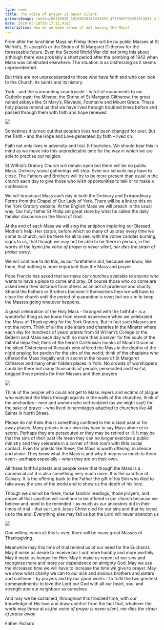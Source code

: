 ```yaml
---
type: news
title: The voice of prayer is never silent
primaryImage: /media/66303020_10158628187433989_4756982799251013632_o-2.jpg
date: 2020-03-18T20:17:11.918Z
description: How do we make sense of not having the Mass?
---
```

From after the lunchtime Mass on Friday there will be no public Masses at St Wilfrid’s, St Joseph’s or the Shrine of St Margaret Clitherow for the foreseeable future. Even the Second World War did not bring this about although there was probably a short period after the bombing of 1942 when Mass was celebrated elsewhere. The situation is as distressing as it seems unprecedented.

But trials are not unprecedented to those who have faith and who can look to the Church, its saints and its history.

York - and the surrounding countryside - is full of monuments to our Catholic past: the Minster, the Shrine of St Margaret Clitherow, the great ruined abbeys like St Mary’s, Rievaulx, Fountains and Mount Grace. These holy places remind us that we have lived through troubled times before and passed through them with faith and hope renewed

![](/media/DSC04240.jpg)

Sometimes it turned out that people’s lives had been changed for ever. But the Faith - and the Hope and Love generated by faith – lived on.

Faith not only lives in adversity and trial. It flourishes. We should bear this in mind as we move into this unpredictable time for the way in which we are able to practise our religion.

St Wilfrid’s Oratory Church will remain open but there will be no public Mass. Ordinary social gatherings will stop. Even our schools may have to close. The Fathers and Brothers will try to be more present than usual in the church each day to give those who wish opportunities to talk or to make a confession.

We will broadcast Mass each day in both the Ordinary and Extraordinary Forms from the Chapel of Our Lady of York. There will be a link to this on the York Oratory website. At the English Mass we will preach in the usual way. Our holy father St Philip set great store by what he called the daily familiar discourse on the Word of God.

At the end of each Mass we will sing the antiphon imploring our Blessed Mother’s help. Her statue, before which so many of us pray every time we come to church, will be there for all to see, with the votive candles burning, signs to us, that though we may not be able to be there in person, in the words of the hymn,*the voice of prayer is never silent, nor dies the strain of praise away*.

We will continue to do this, as our forefathers did, because we know, like them, that nothing is more important than the Mass and prayer.

Pope Francis has asked that we make our churches available to anyone who wants to have a place to come and pray. Of course those who do come are asked keep their distance from others as an act of prudence and charity. Should the Fathers or Brothers become ill themselves then we will have to close the church until the period of quarantine is over; but we aim to keep the Masses going whatever happens.

A great celebration of the Holy Mass - thronged with the faithful – is a wonderful thing as we know from recent experience when we celebrated the Mass of Thanksgiving for the York Oratory. But in fact such Masses are not the norm. Think of all the side altars and chantries in the Minster where each day for hundreds of years priests from St William’s College or the Bedern said Mass each day with no more than a server for the souls of the faithful departed; think of the hermit Carthusian monks of Mount Grace or the silent Cistercians of Rievaulx who offered the Mass in the depths of the night praying for pardon for the sins of the world; think of the chaplains who offered the Mass illegally and in secret in the house of St Margaret Clitherow and many other hidden places in York. No crowds of worshippers could be there but many thousands of people, persecuted and fearful, begged those priests for their Masses and their prayers

![](/media/Margaret-Clitherow-0128.jpg)

Think of the people who could not get to Mass: lepers and victims of plague who watched the Mass through squints in the walls of the churches; think of the anchorites – men and women who self-isolated (as we might say!) for the sake of prayer – who lived in hermitages attached to churches like All Saints in North Street.

Please do not think this is something confined to the distant past or far away places. Many priests in our own day have to say Mass alone or in secret. Perhaps they are persecuted or they may be retired or ill. It may be that the sins of their past life mean they can no longer exercise a public ministry and they celebrate in a corner of their room with little social contact. Even for priests like these, the Mass is worth offering, in silence and alone. They know what the Mass is and why it means so much to them even – perhaps especially – when they are on their own.

All these faithful priests and people knew that though the Mass is a communal act it is also something very much more. It is the sacrifice of Calvary. It is the offering back to the Father the gift of his Son who died to take away the sins of the world and to show us the depth of his love.

Though we cannot be there, those familiar readings, those prayers, and above all that sacrifice will continue to be offered in our church because we believe and need to be reminded - as much as our ancestors did in their times of trial - that our Lord Jesus Christ died for our sins and that he loved us to the end. Everything else may fail us but the Lord will never abandon us

![](/media/yorkminster-2797690_1920.jpg)

God willing, when all this is over, there will be many great Masses of Thanksgiving.

Meanwhile may this time of trial remind us of our need for the Eucharist. May it make us desire to receive our Lord more humbly and more worthily. May it make us hunger for Him. May it make us repent of our sins and recognise more and more our dependence on almighty God. May we use the increased time we will have to increase the time we give to prayer. May we show what charity we can to our sick and anxious brothers and sisters and continue - by prayers and by our good works - to fulfil the two greatest commandments: to love the Lord our God with all our heart, soul and strength and our neighbour as ourselves.

And may we be sustained, throughout this troubled time, with our knowledge of His love and draw comfort from the fact that, whatever the world may throw at us,*the voice of prayer is never silent, nor dies the strain of praise away*.

Father Richard
